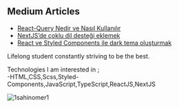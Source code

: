 <p>
<br/>
  
  ##  Medium Articles
* [React-Query Nedir ve Nasıl Kullanılır](https://medium.com/@1sahinomer1/react-query-nedir-ve-nas%C4%B1l-kullan%C4%B1l%C4%B1r-ad92e8c35269)
* [NextJS’de çoklu dil desteği eklemek](https://1sahinomer1.medium.com/nextjsde-%C3%A7oklu-dil-deste%C4%9Fi-eklemek-d8e8e9a9d308)
* [React ve Styled Components ile dark tema oluşturmak](https://1sahinomer1.medium.com/react-ve-styled-components-ile-dark-tema-olu%C5%9Fturmak-b059176be63b)

  
Lifelong student constantly striving to be the best.</p><p> Technologies I am interested in ; <br/> -HTML,CSS,Scss,Styled-Components,JavaScript,TypeScript,ReactJS,NextJS</p>
<p><img src="https://komarev.com/ghpvc/?username=1sahinomer1" alt="1sahinomer1"/></p>
